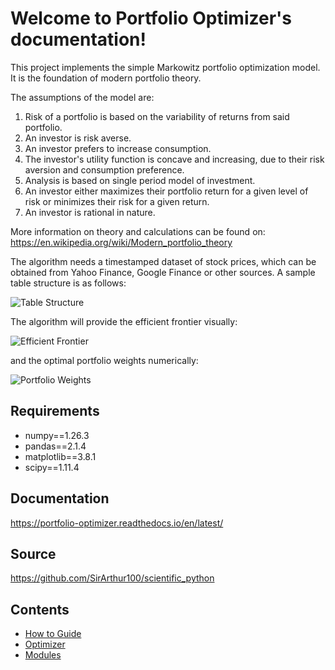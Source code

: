 # Welcome to Portfolio Optimizer's documentation!

This project implements the simple Markowitz portfolio optimization model.
It is the foundation of modern portfolio theory.

The assumptions of the model are:

1. Risk of a portfolio is based on the variability of returns from said portfolio.
2. An investor is risk averse.
3. An investor prefers to increase consumption.
4. The investor's utility function is concave and increasing, due to their risk aversion and consumption preference.
5. Analysis is based on single period model of investment.
6. An investor either maximizes their portfolio return for a given level of risk or minimizes their risk for a given return.
7. An investor is rational in nature.

More information on theory and calculations can be found on:
https://en.wikipedia.org/wiki/Modern_portfolio_theory

The algorithm needs a timestamped dataset of stock prices,
which can be obtained from Yahoo Finance, Google Finance or other sources.
A sample table structure is as follows:

![Table Structure](images/table.png)

The algorithm will provide the efficient frontier visually:

![Efficient Frontier](images/illustration.png)

and the optimal portfolio weights numerically:

![Portfolio Weights](images/weights.png)

## Requirements
- numpy==1.26.3
- pandas==2.1.4
- matplotlib==3.8.1
- scipy==1.11.4

## Documentation
https://portfolio-optimizer.readthedocs.io/en/latest/

## Source
https://github.com/SirArthur100/scientific_python

## Contents
- [How to Guide](how_to.md)
- [Optimizer](optimizer.md)
- [Modules](modules.md)
